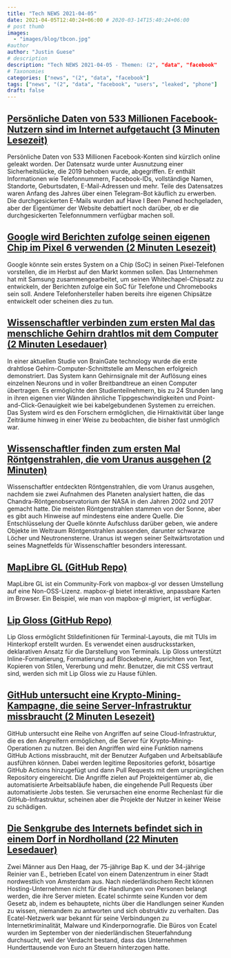 ```yaml
---
title: "Tech NEWS 2021-04-05"
date: 2021-04-05T12:40:24+06:00 # 2020-03-14T15:40:24+06:00
# post thumb
images:
  - "images/blog/tbcon.jpg"
#author
author: "Justin Guese"
# description
description: "Tech NEWS 2021-04-05 - Themen: (2", "data", "facebook"
# Taxonomies
categories: ["news", "(2", "data", "facebook"]
tags: ["news", "(2", "data", "facebook", "users", "leaked", "phone"]
draft: false
---
```


## [Persönliche Daten von 533 Millionen Facebook-Nutzern sind im Internet aufgetaucht (3 Minuten Lesezeit)](https://www.theverge.com/2021/4/4/22366822/facebook-personal-data-533-million-leaks-online-email-phone-numbers)

 Persönliche Daten von 533 Millionen Facebook-Konten sind kürzlich online geleakt worden. Der Datensatz wurde unter Ausnutzung einer Sicherheitslücke, die 2019 behoben wurde, abgegriffen. Er enthält Informationen wie Telefonnummern, Facebook-IDs, vollständige Namen, Standorte, Geburtsdaten, E-Mail-Adressen und mehr. Teile des Datensatzes waren Anfang des Jahres über einen Telegram-Bot käuflich zu erwerben. Die durchgesickerten E-Mails wurden auf Have I Been Pwned hochgeladen, aber der Eigentümer der Website debattiert noch darüber, ob er die durchgesickerten Telefonnummern verfügbar machen soll.

## [Google wird Berichten zufolge seinen eigenen Chip im Pixel 6 verwenden (2 Minuten Lesezeit)](https://www.engadget.com/google-silicon-whitechapel-pixel-6-170200955.html)

 Google könnte sein erstes System on a Chip (SoC) in seinen Pixel-Telefonen vorstellen, die im Herbst auf den Markt kommen sollen. Das Unternehmen hat mit Samsung zusammengearbeitet, um seinen Whitechapel-Chipsatz zu entwickeln, der Berichten zufolge ein SoC für Telefone und Chromebooks sein soll. Andere Telefonhersteller haben bereits ihre eigenen Chipsätze entwickelt oder scheinen dies zu tun.

## [Wissenschaftler verbinden zum ersten Mal das menschliche Gehirn drahtlos mit dem Computer (2 Minuten Lesedauer)](https://www.independent.co.uk/life-style/gadgets-and-tech/brain-computer-interface-braingate-b1825971.html)

 In einer aktuellen Studie von BrainGate technology wurde die erste drahtlose Gehirn-Computer-Schnittstelle am Menschen erfolgreich demonstriert. Das System kann Gehirnsignale mit der Auflösung eines einzelnen Neurons und in voller Breitbandtreue an einen Computer übertragen. Es ermöglichte den Studienteilnehmern, bis zu 24 Stunden lang in ihren eigenen vier Wänden ähnliche Tippgeschwindigkeiten und Point-and-Click-Genauigkeit wie bei kabelgebundenen Systemen zu erreichen. Das System wird es den Forschern ermöglichen, die Hirnaktivität über lange Zeiträume hinweg in einer Weise zu beobachten, die bisher fast unmöglich war.

## [Wissenschaftler finden zum ersten Mal Röntgenstrahlen, die vom Uranus ausgehen (2 Minuten)](https://www.nbcnews.com/science/space/first-time-scientists-find-x-rays-coming-uranus-n1262897)

 Wissenschaftler entdeckten Röntgenstrahlen, die vom Uranus ausgehen, nachdem sie zwei Aufnahmen des Planeten analysiert hatten, die das Chandra-Röntgenobservatorium der NASA in den Jahren 2002 und 2017 gemacht hatte. Die meisten Röntgenstrahlen stammen von der Sonne, aber es gibt auch Hinweise auf mindestens eine andere Quelle. Die Entschlüsselung der Quelle könnte Aufschluss darüber geben, wie andere Objekte im Weltraum Röntgenstrahlen aussenden, darunter schwarze Löcher und Neutronensterne. Uranus ist wegen seiner Seitwärtsrotation und seines Magnetfelds für Wissenschaftler besonders interessant.

## [MapLibre GL (GitHub Repo)](https://github.com/maplibre/maplibre-gl-js)

 MapLibre GL ist ein Community-Fork von mapbox-gl vor dessen Umstellung auf eine Non-OSS-Lizenz. mapbox-gl bietet interaktive, anpassbare Karten im Browser. Ein Beispiel, wie man von mapbox-gl migriert, ist verfügbar.

## [Lip Gloss (GitHub Repo)](https://github.com/charmbracelet/lipgloss/)

 Lip Gloss ermöglicht Stildefinitionen für Terminal-Layouts, die mit TUIs im Hinterkopf erstellt wurden. Es verwendet einen ausdrucksstarken, deklarativen Ansatz für die Darstellung von Terminals. Lip Gloss unterstützt Inline-Formatierung, Formatierung auf Blockebene, Ausrichten von Text, Kopieren von Stilen, Vererbung und mehr. Benutzer, die mit CSS vertraut sind, werden sich mit Lip Gloss wie zu Hause fühlen.

## [GitHub untersucht eine Krypto-Mining-Kampagne, die seine Server-Infrastruktur missbraucht (2 Minuten Lesezeit)](https://therecord.media/github-investigating-crypto-mining-campaign-abusing-its-server-infrastructure/)

 GitHub untersucht eine Reihe von Angriffen auf seine Cloud-Infrastruktur, die es den Angreifern ermöglichen, die Server für Krypto-Mining-Operationen zu nutzen. Bei den Angriffen wird eine Funktion namens GitHub Actions missbraucht, mit der Benutzer Aufgaben und Arbeitsabläufe ausführen können. Dabei werden legitime Repositories geforkt, bösartige GitHub Actions hinzugefügt und dann Pull Requests mit dem ursprünglichen Repository eingereicht. Die Angriffe zielen auf Projekteigentümer ab, die automatisierte Arbeitsabläufe haben, die eingehende Pull Requests über automatisierte Jobs testen. Sie verursachen eine enorme Rechenlast für die GitHub-Infrastruktur, scheinen aber die Projekte der Nutzer in keiner Weise zu schädigen.

## [Die Senkgrube des Internets befindet sich in einem Dorf in Nordholland (22 Minuten Lesedauer)](https://www.nrc.nl/nieuws/2021/04/02/the-cesspool-of-the-internet-is-to-be-found-in-a-village-in-north-holland-a4038369)

 Zwei Männer aus Den Haag, der 75-jährige Bap K. und der 34-jährige Reinier van E., betrieben Ecatel von einem Datenzentrum in einer Stadt nordwestlich von Amsterdam aus. Nach niederländischem Recht können Hosting-Unternehmen nicht für die Handlungen von Personen belangt werden, die ihre Server mieten. Ecatel schirmte seine Kunden vor dem Gesetz ab, indem es behauptete, nichts über die Handlungen seiner Kunden zu wissen, niemandem zu antworten und sich obstruktiv zu verhalten. Das Ecatel-Netzwerk war bekannt für seine Verbindungen zu Internetkriminalität, Malware und Kinderpornografie. Die Büros von Ecatel wurden im September von der niederländischen Steuerfahndung durchsucht, weil der Verdacht bestand, dass das Unternehmen Hunderttausende von Euro an Steuern hinterzogen hatte.

